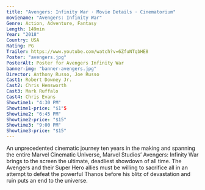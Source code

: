 ```yaml
---
title: "Avengers: Infinity War · Movie Details · Cinematorium"
moviename: "Avengers: Infinity War"
Genre: Action, Adventure, Fantasy
Length: 149min
Year: "2018"
Country: USA
Rating: PG
Trailer: https://www.youtube.com/watch?v=6ZfuNTqbHE8
Poster: "avengers.jpg"
PosterAlt: Poster for Avengers Infinity War
banner-img: "banner-avengers.jpg"
Director: Anthony Russo, Joe Russo
Cast1: Robert Downey Jr.
Cast2: Chris Hemsworth
Cast3: Mark Ruffalo
Cast4: Chris Evans
Showtime1: "4:30 PM"
Showtime1-price: "$1"5
Showtime2: "6:45 PM"
Showtime2-price: "$15"
Showtime3: "9:00 PM"
Showtime3-price: "$15"
---
```

An unprecedented cinematic journey ten years in the making and spanning the entire Marvel Cinematic Universe, Marvel Studios’ Avengers: Infinity War brings to the screen the ultimate, deadliest showdown of all time. The Avengers and their Super Hero allies must be willing to sacrifice all in an attempt to defeat the powerful Thanos before his blitz of devastation and ruin puts an end to the universe.
